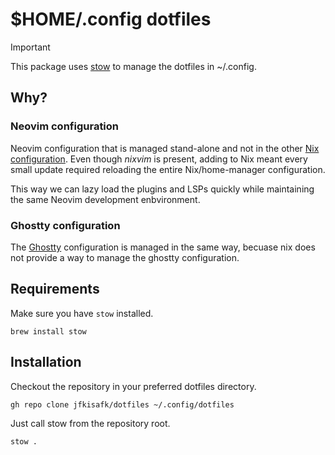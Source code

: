 # $HOME/.config dotfiles

> [!IMPORTANT]
> This package uses [stow](https://www.gnu.org/software/stow/) to manage the dotfiles in ~/.config.

## Why?

### Neovim configuration

Neovim configuration that is managed stand-alone and not in the other [Nix configuration](https://github.com/jfkisafk/nix).
Even though _nixvim_ is present, adding to Nix meant every small update required reloading
the entire Nix/home-manager configuration.

This way we can lazy load the plugins and LSPs quickly while maintaining the same Neovim
development enbvironment.

### Ghostty configuration

The [Ghostty](https://ghostty.org) configuration is managed in the same way, becuase nix does not provide a way to manage the ghostty configuration.

## Requirements

Make sure you have `stow` installed.

```shell
brew install stow
```

## Installation

Checkout the repository in your preferred dotfiles directory.

```shell
gh repo clone jfkisafk/dotfiles ~/.config/dotfiles
```

Just call stow from the repository root.

```shell
stow .
```
